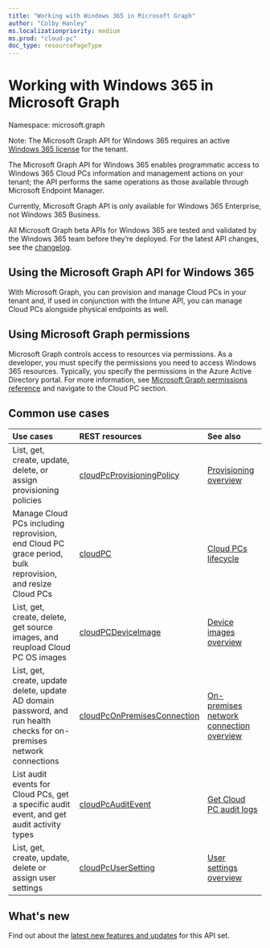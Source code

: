 ```yaml
---
title: "Working with Windows 365 in Microsoft Graph"
author: "Colby Hanley"
ms.localizationpriority: medium
ms.prod: "cloud-pc"
doc_type: resourcePageType
---
```


# Working with Windows 365 in Microsoft Graph

Namespace: microsoft.graph

Note: The Microsoft Graph API for Windows 365 requires an active [Windows 365 license](https://www.microsoft.com/en-us/windows-365) for the tenant.

The Microsoft Graph API for Windows 365 enables programmatic access to Windows 365 Cloud PCs information and management actions on your tenant; the API performs the same operations as those available through Microsoft Endpoint Manager. 

Currently, Microsoft Graph API is only available for Windows 365 Enterprise, not Windows 365 Business. 

All Microsoft Graph beta APIs for Windows 365 are tested and validated by the Windows 365 team before they’re deployed. For the latest API changes, see the [changelog](https://developer.microsoft.com/graph/changelog).

## Using the Microsoft Graph API for Windows 365

With Microsoft Graph, you can provision and manage Cloud PCs in your tenant and, if used in conjunction with the Intune API, you can manage Cloud PCs alongside physical endpoints as well. 

## Using Microsoft Graph permissions

Microsoft Graph controls access to resources via permissions. As a developer, you must specify the permissions you need to access Windows 365 resources. Typically, you specify the permissions in the Azure Active Directory portal. For more information, see [Microsoft Graph permissions reference](/graph/permissions-reference) and navigate to the Cloud PC section. 

## Common use cases

|Use cases|REST resources|See also|
|:---|:---|:---|
|List, get, create, update, delete, or assign provisioning policies|[cloudPcProvisioningPolicy](resources/cloudpcprovisioningpolicy.md)|[Provisioning overview](https://docs.microsoft.com/windows-365/provisioning)|
|Manage Cloud PCs including reprovision, end Cloud PC grace period, bulk reprovision, and resize Cloud PCs|[cloudPC](resources/cloudpc.md)|[Cloud PCs lifecycle](resources/cloudpc.md)|
|List, get, create, delete, get source images, and reupload Cloud PC OS images|[cloudPCDeviceImage](resources/cloudpcdeviceimage.md)|[Device images overview](https://docs.microsoft.com/windows-365/device-images)|
|List, get, create, update delete, update AD domain password, and run health checks for on-premises network connections|[cloudPcOnPremisesConnection](resources/cloudpconpremisesconnection.md)|[On-premises network connection overview](https://docs.microsoft.com/windows-365/on-premises-network-connections)|
|List audit events for Cloud PCs, get a specific audit event, and get audit activity types|[cloudPcAuditEvent](resources/cloudpcauditevent.md)|[Get Cloud PC audit logs](https://docs.microsoft.com/windows-365/get-cloud-pc-audit-logs-using-powershell)|
|List, get, create, update, delete or assign user settings|[cloudPcUserSetting](resources/cloudpcusersetting.md)|[User settings overview](resources/cloudpcusersetting.md)|

## What's new

Find out about the [latest new features and updates](/graph/whats-new-overview) for this API set.




